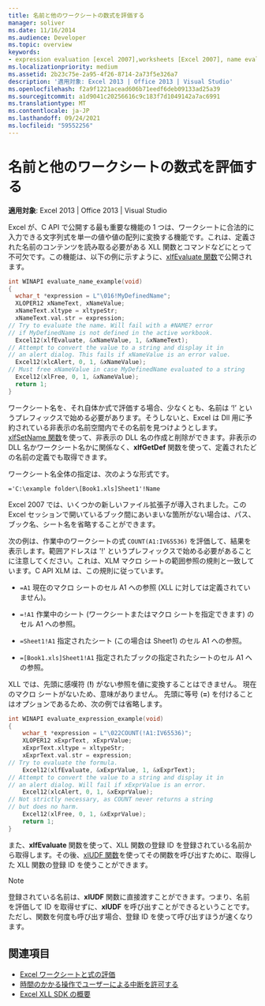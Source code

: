 ```yaml
---
title: 名前と他のワークシートの数式を評価する
manager: soliver
ms.date: 11/16/2014
ms.audience: Developer
ms.topic: overview
keywords:
- expression evaluation [excel 2007],worksheets [Excel 2007], name evaluation,evaluating expressions [Excel 2007],evaluating worksheet names [Excel 2007],expressions [Excel 2007], evaluating,names [Excel 2007], evaluating,name evaluation [Excel 2007],strings [Excel 2007], converting to values,xlfEvaluate function [Excel 2007],worksheets [Excel 2007], expression evaluation
ms.localizationpriority: medium
ms.assetid: 2b23c75e-2a95-4f26-8714-2a73f5e326a7
description: '適用対象: Excel 2013 | Office 2013 | Visual Studio'
ms.openlocfilehash: f2a9f1221acead606b71eedf6deb09133ad25a39
ms.sourcegitcommit: a1d9041c20256616c9c183f7d1049142a7ac6991
ms.translationtype: MT
ms.contentlocale: ja-JP
ms.lasthandoff: 09/24/2021
ms.locfileid: "59552256"
---
```

# <a name="evaluating-names-and-other-worksheet-formula-expressions"></a>名前と他のワークシートの数式を評価する

**適用対象**: Excel 2013 | Office 2013 | Visual Studio 
  
Excel が、C API で公開する最も重要な機能の 1 つは、ワークシートに合法的に入力できる文字列式を単一の値や値の配列に変換する機能です。これは、定義された名前のコンテンツを読み取る必要がある XLL 関数とコマンドなどにとって不可欠です。この機能は、以下の例に示すように、[xlfEvaluate 関数](xlfevaluate.md)で公開されます。
  
```C
int WINAPI evaluate_name_example(void)
{
  wchar_t *expression = L"\016!MyDefinedName";
  XLOPER12 xNameText, xNameValue;
  xNameText.xltype = xltypeStr;
  xNameText.val.str = expression;
// Try to evaluate the name. Will fail with a #NAME? error
// if MyDefinedName is not defined in the active workbook.
  Excel12(xlfEvaluate, &xNameValue, 1, &xNameText);
// Attempt to convert the value to a string and display it in
// an alert dialog. This fails if xNameValue is an error value.
  Excel12(xlcAlert, 0, 1, &xNameValue);
// Must free xNameValue in case MyDefinedName evaluated to a string
  Excel12(xlFree, 0, 1, &xNameValue);
  return 1;
}
```

ワークシート名を、それ自体か式で評価する場合、少なくとも、名前は ‘!’ というプレフィックスで始める必要があります。そうしないと、Excel は Dll 用に予約されている非表示の名前空間内でその名前を見つけようとします。[xlfSetName 関数](xlfsetname.md)を使って、非表示の DLL 名の作成と削除ができます。非表示の DLL 名かワークシート名かに関係なく、**xlfGetDef** 関数を使って、定義されたどの名前の定義でも取得できます。 
  
ワークシート名全体の指定は、次のような形式です。
  
`='C:\example folder\[Book1.xls]Sheet1'!Name`
  
Excel 2007 では、いくつかの新しいファイル拡張子が導入されました。この Excel セッションで開いているブック間にあいまいな箇所がない場合は、パス、ブック名、シート名を省略することができます。 
  
次の例は、作業中のワークシートの式 `COUNT(A1:IV65536)` を評価して、結果を表示します。範囲アドレスは '!' というプレフィックスで始める必要があることに注意してください。これは、XLM マクロ シートの範囲参照の規則と一致しています。C API XLM は、この規則に従っています。 
  
- `=A1` 現在のマクロ シートのセル A1 への参照 (XLL に対しては定義されていません)。 
  
- `=!A1` 作業中のシート (ワークシートまたはマクロ シートを指定できます) のセル A1 への参照。 
  
- `=Sheet1!A1` 指定されたシート (この場合は Sheet1) のセル A1 への参照。 
  
- `=[Book1.xls]Sheet1!A1` 指定されたブックの指定されたシートのセル A1 への参照。 
  
XLL では、先頭に感嘆符 (**!**) がない参照を値に変換することはできません。 現在のマクロ シートがないため、意味がありません。 先頭に等号 (**=**) を付けることはオプションであるため、次の例では省略します。
  
```C
int WINAPI evaluate_expression_example(void)
{
    wchar_t *expression = L"\022COUNT(!A1:IV65536)";
    XLOPER12 xExprText, xExprValue;
    xExprText.xltype = xltypeStr;
    xExprText.val.str = expression;
// Try to evaluate the formula.
    Excel12(xlfEvaluate, &xExprValue, 1, &xExprText);
// Attempt to convert the value to a string and display it in
// an alert dialog. Will fail if xExprValue is an error.
    Excel12(xlcAlert, 0, 1, &xExprValue);
// Not strictly necessary, as COUNT never returns a string
// but does no harm.
    Excel12(xlFree, 0, 1, &xExprValue);
    return 1;
}
```

また、**xlfEvaluate** 関数を使って、XLL 関数の登録 ID を登録されている名前から取得します。その後、[xlUDF 関数](xludf.md)を使ってその関数を呼び出すために、取得した XLL 関数の登録 ID を使うことができます。
  
> [!NOTE]
> 登録されている名前は、**xlUDF** 関数に直接渡すことができます。つまり、名前を評価して ID を取得せずに、**xlUDF** を呼び出すことができるということです。ただし、関数を何度も呼び出す場合、登録 ID を使って呼び出すほうが速くなります。 
  
## <a name="see-also"></a>関連項目

- [Excel ワークシートと式の評価](excel-worksheet-and-expression-evaluation.md)
- [時間のかかる操作でユーザーによる中断を許可する](permitting-user-breaks-in-lengthy-operations.md)
- [Excel XLL SDK の概要](getting-started-with-the-excel-xll-sdk.md)

